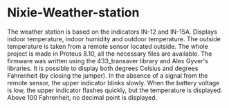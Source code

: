 # Nixie-Weather-station



The weather station is based on the indicators IN-12 and IN-15A. Displays indoor temperature, indoor humidity and outdoor temperature. The outside temperature is taken from a remote sensor located outside.
The whole project is made in Proteus 8.10, all the necessary files are available. The firmware was written using the 433_transaver library and Alex Gyver's libraries.
It is possible to display both degrees Celsius and degrees Fahrenheit (by closing the jumper).
In the absence of a signal from the remote sensor, the upper indicator blinks slowly. When the battery voltage is low, the upper indicator flashes quickly, but the temperature is displayed. Above 100 Fahrenheit, no decimal point is displayed.
